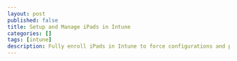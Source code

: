```yaml
---
layout: post
published: false
title: Setup and Manage iPads in Intune
categories: []
tags: [intune]
description: Fully enroll iPads in Intune to force configurations and push appls 
---
```



